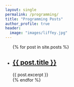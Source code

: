 ```yaml
---
layout: single
permalink: /programming/
title: "Programming Posts"
author_profile: true
header:
  image: "images/liffey.jpg"
---
```


<ul>
  {% for post in site.posts %}
    <li>
      <h2><a href="{{ post.url }}">{{ post.title }}</a></h2>
      {{ post.excerpt }}
    </li>
  {% endfor %}
</ul>
